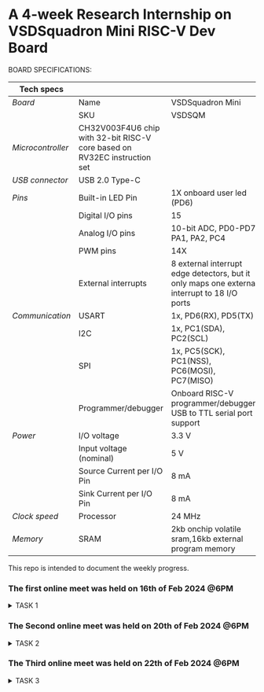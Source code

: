 # A 4-week Research Internship on VSDSquadron Mini RISC-V Dev Board

BOARD SPECIFICATIONS:

| Tech specs   |   |    |
|------------|------------|------------|
| *Board* | Name     | VSDSquadron Mini    |
|      | SKU    | VSDSQM    |
| *Microcontroller*    | CH32V003F4U6 chip with 32-bit RISC-V core based on RV32EC instruction set    |     |
| *USB connector* | USB 2.0 Type-C    |     |
| *Pins*     | Built-in LED Pin     | 1X onboard user led (PD6)     |
|      | Digital I/O pins     | 15     |
|      | Analog I/O pins     | 10-bit ADC, PD0-PD7, PA1, PA2, PC4     |
|      | PWM pins     | 14X     |
|      | External interrupts     | 	8 external interrupt edge detectors, but it only maps one external interrupt to 18 I/O ports     |
| *Communication*     | USART     | 	1x, PD6(RX), PD5(TX)     |
|      | I2C     | 1x, PC1(SDA), PC2(SCL)    |
|      | SPI     | 1x, PC5(SCK), PC1(NSS), PC6(MOSI), PC7(MISO)     |
|      | Programmer/debugger     | Onboard RISC-V programmer/debugger, USB to TTL serial port support     |
| *Power*     | I/O voltage     | 3.3 V    |
|      | Input voltage (nominal)     | 5 V    |
|      | Source Current per I/O Pin    | 8 mA     |
|      | Sink Current per I/O Pin     | 8 mA     |
| *Clock speed*     | Processor    | 24 MHz     |
| *Memory*     | SRAM     | 2kb onchip volatile sram,16kb external program memory     |
   

This repo is intended to document the weekly progress.

### The first online meet was held on 16th of Feb 2024 @6PM

<details>
    <summary> TASK 1 </summary>
 
1) install Yosys 

2) install iverilog 

3) install gtkwave

### CLONING RISC-V GNU TOOLCHAIN

# To install git 
``` sudo apt install git-all ``` 

 make sure to install the dependencies
 
![WhatsApp Image 2024-02-20 at 2 37 02 PM](https://github.com/rajesh0gouda/vsd-risc-v/assets/160471378/f72df2a4-c82e-4041-8b6e-69a7d2d7cbd8)





### INSTALLING YOSYS, IVERILOG & GTKWAVE.

### 1.YOSYS


 ```git clone https://github.com/YosysHQ/yosys.git ```

``` cd yosys ```

``` sudo apt install make ```

![WhatsApp Image 2024-02-20 at 2 36 46 PM](https://github.com/rajesh0gouda/vsd-risc-v/assets/160471378/7f6ca441-8a12-4aba-a5a5-66cbc7e3a845)



 ``` sudo apt-get install build-essential clang bison flex \libreadline-dev gawk tcl-dev libffi-dev git \ graphviz xdot pkg-config python3 libboost-system-dev\libboost-python-dev libboost-filesystem-dev zlib1g-dev ```

![WhatsApp Image 2024-02-20 at 2 37 11 PM](https://github.com/rajesh0gouda/vsd-risc-v/assets/160471378/9cd2b8c4-faec-4759-a7e5-de0c0e4eee64)

``` make config-gcc ```

![WhatsApp Image 2024-02-20 at 2 37 20 PM](https://github.com/rajesh0gouda/vsd-risc-v/assets/160471378/b36b12d0-5b6a-4cf9-8471-efd4d1671b98)

``` make ```

![WhatsApp Image 2024-02-20 at 2 37 25 PM](https://github.com/rajesh0gouda/vsd-risc-v/assets/160471378/20a30bd8-17b7-481f-acdc-62d5198decca)

``` sudo make install ```

![WhatsApp Image 2024-02-20 at 2 37 30 PM](https://github.com/rajesh0gouda/vsd-risc-v/assets/160471378/f0db7459-26af-4f0a-81bc-6d2ed12a5ac2)



### 2.iVerilog
installing iVerilog

``` sudo apt update```

![WhatsApp Image 2024-02-20 at 2 37 46 PM](https://github.com/rajesh0gouda/vsd-risc-v/assets/160471378/ebeeebeb-debd-4ecd-acc0-fa39bc2e0055)

``` sudo apt-get install iverilog ```

![WhatsApp Image 2024-02-20 at 2 37 37 PM](https://github.com/rajesh0gouda/vsd-risc-v/assets/160471378/edf36c2a-0d7a-4fb4-ada3-4b32f5b7058b)


### 3.GTkWave
installing GTkWave

 ``` sudo apt-get install gtkwave ```
 
![WhatsApp Image 2024-02-20 at 2 37 53 PM](https://github.com/rajesh0gouda/vsd-risc-v/assets/160471378/06693ed1-0fad-4d1e-a6bd-e986fcf4767e)


</details>

### The Second online meet was held on 20th of Feb 2024 @6PM

<details>
    <summary> TASK 2 </summary>

### To identify Input ports, input waveforms, output ports and output waveforms of the design.

### Universal Shift Register:
A register that can store the data and /shifts the data towards the right and left along with the parallel load capability is known as a universal shift register. It can be used to perform input/output operations in both serial and parallel modes. Unidirectional shift registers and bidirectional shift registers are combined together to get the design of the universal shift register. It is also known as a parallel-in-parallel-out shift register or shift register with the parallel load.

Universal shift registers are capable of performing 3 operations as listed below.

1.Parallel load operation – stores the data in parallel as well as the data in parallel

2.Shift left operation – stores the data and transfers the data shifting towards left in the serial path

3.Shift right operation – stores the data and transfers the data by shifting towards right in the serial path.


### *Column of I/O Elements:*

| Sl.No   | Name of the Pin  | Direction | Description |
|------------|------------|------------|---------|
| 1. | (Q0,Q1,Q2,Q3) | Output     |Parallel output|
| 2.   | (S0,S1)   | Input      |Select lines |
| 3.   | Clk     | Input     | Clock Signal|
| 4.     | (D0,D1,D2,D3)  | Input   |  Parallel Inputs |
| 5.     | Rst(clear)    | Input    | Reset Signal|
| 6.     | SIL    | Input     | Serial Input Left Shift|
|  7.    |SIR     |Input   |  Serial Input Right Shift  |

###  *Block Diagram of Universal shift register:*

![BLOCK](https://github.com/rajesh0gouda/vsd-risc-v/assets/160471378/b93331a6-ec37-4702-b40e-94ad30a38b54)

###  *Digital Logic circuit of Universal shift register:*

![usr](https://github.com/rajesh0gouda/vsd-risc-v/assets/160471378/cb11b856-0630-4ba9-b4d1-8330582e48ea)

###  *Modes Of Operation of Universal shift register:*

|   S0    |   S1   |   Mode of Operation   |
|-----------|------------|----------------------|
|   0      |     0      |  Locked state (No change) |
|   0    |       1   |    Shift-Left |
|   1    |       0   |    Shift-Right |
|   1   |       1   |    Parallel Load|

###  *Input Waveform:*

![Screenshot 2024-02-22 131437](https://github.com/rajesh0gouda/vsd-risc-v/assets/160471378/efa65461-319d-45c0-aefa-3980a69c1749)


###  *Output Waveform:*

![Screenshot 2024-02-22 131537](https://github.com/rajesh0gouda/vsd-risc-v/assets/160471378/466d401e-1dbb-4931-818c-f2ddc6a48bb2)


</details>

### The Third online meet was held on 22th of Feb 2024 @6PM

<details>
    <summary> TASK 3 </summary>

*Cloning my github repositories:*    
```git clone https://github.com/sujankumarsj/VSD.git```

![WhatsApp Image 2024-02-27 at 1 01 31 PM](https://github.com/rajesh0gouda/vsd-risc-v/assets/160471378/7b951873-e652-4aa9-8b1a-77487f4cf57c)


*Simulating iverilog by taking files from the folder verilog_code* 
```cd VSD```

```cd verilog_code```

```iverilog vend.v tb_vend.v```


*Generating dump_file*

```./a.out```

![WhatsApp Image 2024-02-27 at 1 03 08 PM](https://github.com/rajesh0gouda/vsd-risc-v/assets/160471378/4c88b695-5cd3-4c6a-9d2b-e539a293bfa9)


*To get I/O waveform*

```gtkwave dumpfile.vcd```

![WhatsApp Image 2024-02-27 at 1 02 56 PM](https://github.com/rajesh0gouda/vsd-risc-v/assets/160471378/8802c594-deb3-4f98-8b81-3f9caa179f95)


### Wave Forms:
###  *Input and Output waveform*

![WhatsApp Image 2024-02-27 at 1 03 20 PM](https://github.com/rajesh0gouda/vsd-risc-v/assets/160471378/d6e2a459-54e3-4878-84b4-fecdc3182bf1)


</details> 

